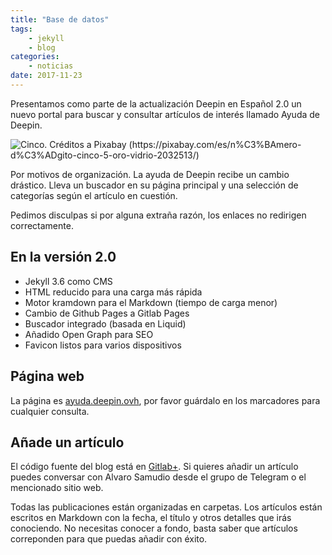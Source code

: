 ```yaml
---
title: "Base de datos"
tags:
    - jekyll
    - blog
categories:
    - noticias
date: 2017-11-23
---
```


Presentamos como parte de la actualización Deepin en Español 2.0 un nuevo portal para buscar y consultar artículos de interés llamado Ayuda de Deepin.

<img src="{{ site.baseurl }}/images/posts/cinco.jpg" alt="Cinco. Créditos a  Pixabay (https://pixabay.com/es/n%C3%BAmero-d%C3%ADgito-cinco-5-oro-vidrio-2032513/)">

Por motivos de organización. La ayuda de Deepin recibe un cambio drástico. Lleva un buscador en su página principal y una selección de categorías según el artículo en cuestión.

Pedimos disculpas si por alguna extraña razón, los enlaces no redirigen correctamente.

## En la versión 2.0
* Jekyll 3.6 como CMS
* HTML reducido para una carga más rápida
* Motor kramdown para el Markdown (tiempo de carga menor)
* Cambio de Github Pages a Gitlab Pages
* Buscador integrado (basada en Liquid)
* Añadido Open Graph para SEO
* Favicon listos para varios dispositivos

## Página web

La página es [ayuda.deepin.ovh](http://ayuda.deepin.ovh), por favor guárdalo en los marcadores para cualquier consulta.

## Añade un artículo
El código fuente del blog está en <a href="{{ site.repo_source }}">Gitlab+</a>. Si quieres añadir un artículo puedes conversar con Alvaro Samudio desde el grupo de Telegram o el mencionado sitio web.

Todas las publicaciones están organizadas en carpetas. Los artículos están escritos en Markdown con la fecha, el título y otros detalles que irás conociendo. No necesitas conocer a fondo, basta saber que artículos correponden para que puedas añadir con éxito.
